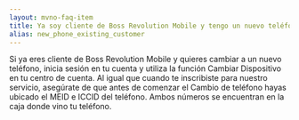 ```yaml
---
layout: mvno-faq-item
title: Ya soy cliente de Boss Revolution Mobile y tengo un nuevo teléfono
alias: new_phone_existing_customer
---
```


Si ya eres cliente de Boss Revolution Mobile y quieres cambiar a un nuevo teléfono, inicia sesión en tu cuenta y utiliza la función Cambiar Dispositivo en tu centro de cuenta. Al igual que cuando te inscribiste para nuestro servicio, asegúrate de que antes de comenzar el Cambio de teléfono hayas ubicado el MEID e ICCID del teléfono. Ambos números se encuentran en la caja donde vino tu teléfono.
